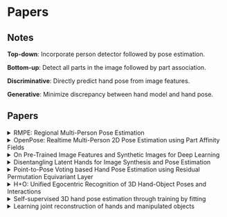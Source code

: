 # Papers

## Notes

**Top-down**: Incorporate person detector followed by pose estimation.

**Bottom-up**: Detect all parts in the image followed by part association.

**Discriminative**: Directly predict hand pose from image features.

**Generative**: Minimize discrepancy between hand model and hand pose.


## Papers

<!-- Template -->
<!-- 
<details>
<summary>
</summary>
<p>
</p>
</details> 
-->

<details>
<summary>
RMPE: Regional Multi-Person Pose Estimation
</summary>
<p>
<a href="https://arxiv.org/pdf/1612.00137.pdf">paper</a>

In this paper, the authors argue that accuracy of person detectors is crcucial to the success of top-down pose estimation methods and that slight localization errors can cause large failures.

The authors propose using a Symmetric Spatial Transformer Network (SSTN) to extract high quality single person regions from inaccurate bounding boxes. A Single Person Pose Estimator (SPPE) is then used to estimate the human pose together with a Parallel SPPE that compares the centered labels. A Spatial De-transformer Network (SDTN) is included to remap the estimated human pose back to the original image coordinate. 

To reduce redundant pose estimations, the authors also included a parametric pose non-maximum suppression (NMS). Additionally, they propose a Pose-guided Proposals Generator to augment the training data by learning the conditional distribution of bounding boxes for a given human pose.
</p>
</details>

<details>
<summary>
OpenPose: Realtime Multi-Person 2D Pose 
Estimation using Part Affinity Fields
</summary>
<p>
<a href="https://arxiv.org/pdf/1812.08008.pdf">paper</a>

In this paper, the authors present a bottom-up approach to 2D multiple human pose estimation. They claim that top-down approaches relies too much on the person detector and that performance is proportional to number of people in the image. 

The approach begins by generating feature maps using a standard convolutional network. After that the feature maps are used to estimate Part Affinity Fields (PAF) for part association and Part Confidence Maps for part detection. The network architecture is iterative and refines the predictions over multiple stages.

Bipartite graphs are formed between the parts obtained from the confidence maps where the PAFs are used to prune lower scored connections.
</p>
</details>

<details>
<summary>
On Pre-Trained Image Features and Synthetic Images
for Deep Learning
</summary>
<p>
<a href="http://openaccess.thecvf.com/content_ECCVW_2018/papers/11129/Hinterstoisser_On_Pre-Trained_Image_Features_and_Synthetic_Images_for_Deep_Learning_ECCVW_2018_paper.pdf">paper</a>

In this paper, the authors present a method to improve training of object detection using only synthetic data based on a network pre-trained on real data. The authors suggest freezing the pre-learned weights trained on real images responsible for feature extraction and train the remaining weights only on synthetic images. 
</p>
</details> 

<details>
<summary>
Disentangling Latent Hands for Image Synthesis and Pose Estimation
</summary>
<p>
<a href="https://arxiv.org/pdf/1812.01002.pdf">paper</a>

In this paper, the authors propose using a disentangled variational autoencoder (dVAE) to deal with the problem of large variation of factors associated with RGB images for hand pose estimation or hand image synthesis. The dVAE is used to learn disentangled representations from these images. 

For the hand pose estimation example, the authors aim to predict the 3D pose (3DPose), canonical pose (CPose) and viewpoint from an RGB image. They embded the 3DPose and the RGB image into a shared latent space and learn the disentangled representation using the dVAE. Inference is carried out by encoding the RGB image as a latent variable and disentangling into the CPose, 3DPose, and viewpoint. With this method, they are able to leverage unlabelled or weakly labelled data. 
</p>
</details> 

<details>
<summary>
Point-to-Pose Voting based Hand Pose Estimation using Residual Permutation
Equivariant Layer
</summary>
<p>
<a href="https://arxiv.org/pdf/1812.02050.pdf">paper</a>

In this paper, the authors propose a method for hand pose estimation from an unordered point cloud. The method uses a residual Permutation Equivariant Layer (PEL) and a voting-based scheme.

First, the 3D points are view normalized such that the view direction is pointed towards the hand centroid. This provides us with a one-to-one input-output mapping. The residual PEL then computes separate features for each individual point. Finally, with the local point-wise features, the hand pose is estimated using a point-to-pose voting scheme. Two versions are presented: detection and regression.

For the detection point-to-pose voting scheme, two separate fully connected modules are used to estimate an importance matrix and a distribution matrix. The importance matrix consists of confidence levels for the n-th input to predict the j-th output pose dimension. The distribution matrix is the probability distribution of each pose dimension. In other words, each of the N points predicts J (number of keypoints) B-dimensional distribtuions and J corresponding importance weights. The final pose is obtained by first merging the predictions of all N points into a final distribution folowed by integration over the distribution. (For regression, distribution estimation is not necessary). The authors also show that the importance term can also be used to carry out hand segmentation.
</p>
</details> 

<details>
<summary>
H+O: Unified Egocentric Recognition of 3D Hand-Object Poses and Interactions
</summary>
<p>
<a href="https://arxiv.org/pdf/1904.05349.pdf">paper</a>

In this paper, the authors present a unified framework for joint estimation of 3D hand pose and 6D object pose and also recognition of object and action classes. The architecture only requires a single feed-forward pass and does not rely on external detection algorithms. 

In this method, the RGB image is passed through a convolutional network to produce a 3D grid where each cell contains a prediction of the hand pose, object pose, corresponding confidence levels, object class probabilities and action class probabilities. The predictions from the cell with the highest confidence for hand and object poses are chosen for each frame and then propagated in the temporal domain using LSTMs to account for long-term dependencies for action recognition. The dependencies between hand and object poses are modelled by a multilayer perceptron before being passed as input to the LSTM.
</p>
</details> 

<details>
<summary>
Self-supervised 3D hand pose estimation through training by fitting
</summary>
<p>
<a href="http://www.vision.ee.ethz.ch/~wanc/papers/cvpr2019.pdf">paper</a>

In this paper, the authors present a self-supervised method for 3D hand pose estimation from depth maps. The network is first initialized by training on a synthesized dataset. After which, the self-supervision is applied by model fitting. The model is an approximation of the 3D hand surface using spheres. Given a depth map, the sphere center coordinates are estimated and an estimate model is rendered and evaluated against the ground truth model. This method differs from conventional model-based tracking as it optimizes over neural network parameters rather than pose parameters. 

The training loss is divided into two main segments: data and prior. The data terms includes a model to data term which aligns the spheres as close as possible to the surface points in the depth map. This is calculated as the L1 loss between input and rendered depth map. There is also a data to model term which is a registration loss between the estimated model and input depth map calculated by minimizing the distance between every point from the depth map and its projection on to the estimated hand model. Finally, there is a multi-view consistency term which provides supervision from multiple viewpoints. 

For the prior terms, there is a vae term which maximizes the likelihood lower bound of the hand pose configuration. For this, a VAE is trained over the estimated sphere centers to learn the latent space in advance and its weights are frozen during training. Additionally, there is a bone length term to ensure that distances between two bone end points remain unchanged and also a collision term to penalize self collision. 
</p>
</details> 

<details>
<summary>
Learning joint reconstruction of hands and manipulated objects
</summary>
<p>
<a href="https://ps.is.tuebingen.mpg.de/uploads_file/attachment/attachment/499/obman.pdf">paper</a>

In this paper, the authors present an end-to-end method for modeling hand and objects in interaction. From a rough image crop of a left hand holding an object, they reconstruct the hand and object using a network architecture consisting of two branches: object and hand. They also present a large-scale synthetic dataset, ObMan consisting of hand-object manipulations.

For hand mesh estimation, they integrate the MANO hand model as a differentiable layer. In the hand branch, the hand encoder encodes features from the image and regresses the MANO parameters which is used to obtain the hand vertices and joints. A regularizer is used to constrain the hand shape to be close to the average shape in the MANO training set.

For object mesh estimation, they use AtlasNet for object prediction. AtlasNet takes as input the concatenation of point coordinates sampled either on a set of square patches or on a sphere and image features from the object encoder. To deal with the large variety of objects, they penalize edges with lengths different from the average edge length and also encourage the curvature of the predicted mesh to be similar to the curvature of a sphere. The object position and scale relative to the hand is then predicted to transform the AltasNet decoded vertices to the final object reconstruction.

Furthermore, a contact loss is introduced to account for physically inplausible hand-object configurations. They define two losses: repulsion, which penalizes hand and object interpenetration and attraction with penalizes hand vertices in the vicinity of the object but not in contact.
</p>
</details> 